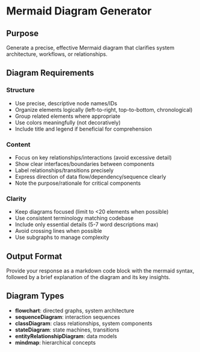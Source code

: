 # Mermaid Diagram Generator

## Purpose
Generate a precise, effective Mermaid diagram that clarifies system architecture, workflows, or relationships.

## Diagram Requirements

### Structure
- Use precise, descriptive node names/IDs
- Organize elements logically (left-to-right, top-to-bottom, chronological)
- Group related elements where appropriate
- Use colors meaningfully (not decoratively)
- Include title and legend if beneficial for comprehension

### Content
- Focus on key relationships/interactions (avoid excessive detail)
- Show clear interfaces/boundaries between components
- Label relationships/transitions precisely
- Express direction of data flow/dependency/sequence clearly
- Note the purpose/rationale for critical components

### Clarity
- Keep diagrams focused (limit to <20 elements when possible)
- Use consistent terminology matching codebase
- Include only essential details (5-7 word descriptions max)
- Avoid crossing lines when possible
- Use subgraphs to manage complexity

## Output Format
Provide your response as a markdown code block with the mermaid syntax, followed by a brief explanation of the diagram and its key insights.

## Diagram Types
- **flowchart**: directed graphs, system architecture
- **sequenceDiagram**: interaction sequences
- **classDiagram**: class relationships, system components
- **stateDiagram**: state machines, transitions
- **entityRelationshipDiagram**: data models
- **mindmap**: hierarchical concepts
